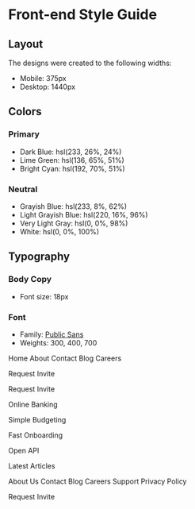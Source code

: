 # Front-end Style Guide

## Layout

The designs were created to the following widths:

- Mobile: 375px
- Desktop: 1440px

## Colors

### Primary

- Dark Blue: hsl(233, 26%, 24%)
- Lime Green: hsl(136, 65%, 51%)
- Bright Cyan: hsl(192, 70%, 51%)

### Neutral

- Grayish Blue: hsl(233, 8%, 62%)
- Light Grayish Blue: hsl(220, 16%, 96%)
- Very Light Gray: hsl(0, 0%, 98%)
- White: hsl(0, 0%, 100%)

## Typography

### Body Copy
<!-- font-family: 'Public Sans', sans-serif; -->
- Font size: 18px

### Font

- Family: [Public Sans](https://fonts.google.com/specimen/Public+Sans)
- Weights: 300, 400, 700

 Home
  About
  Contact
  Blog
  Careers

  Request Invite



  

  
  Request Invite



 

 
  Online Banking
  

  Simple Budgeting
  
  Fast Onboarding
  

  Open API
  

  

  Latest Articles

  
  
  

  
  
  
  
  
  

  
  
  

  

  About Us
  Contact
  Blog
  Careers
  Support
  Privacy Policy

  Request Invite

  
  
